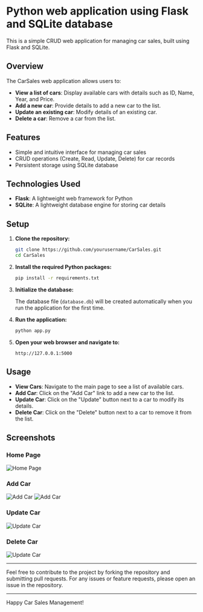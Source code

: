 # Python web application using Flask and SQLite database

This is a simple CRUD web application for managing car sales, built using Flask and SQLite.

## Overview

The CarSales web application allows users to:

- **View a list of cars**: Display available cars with details such as ID, Name, Year, and Price.
- **Add a new car**: Provide details to add a new car to the list.
- **Update an existing car**: Modify details of an existing car.
- **Delete a car**: Remove a car from the list.

## Features

- Simple and intuitive interface for managing car sales
- CRUD operations (Create, Read, Update, Delete) for car records
- Persistent storage using SQLite database

## Technologies Used

- **Flask**: A lightweight web framework for Python
- **SQLite**: A lightweight database engine for storing car details


## Setup

1. **Clone the repository:**

    ```bash
    git clone https://github.com/yourusername/CarSales.git
    cd CarSales
    ```

2. **Install the required Python packages:**

    ```bash
    pip install -r requirements.txt
    ```

3. **Initialize the database:**

    The database file (`database.db`) will be created automatically when you run the application for the first time.

4. **Run the application:**

    ```bash
    python app.py
    ```

5. **Open your web browser and navigate to:**

    ```
    http://127.0.0.1:5000
    ```

## Usage

- **View Cars**: Navigate to the main page to see a list of available cars.
- **Add Car**: Click on the "Add Car" link to add a new car to the list.
- **Update Car**: Click on the "Update" button next to a car to modify its details.
- **Delete Car**: Click on the "Delete" button next to a car to remove it from the list.

## Screenshots

### Home Page

![Home Page](https://github.com/user-attachments/assets/3dd9cd44-d9b7-4a5d-8007-e7d821267a99)

### Add Car

![Add Car](https://github.com/user-attachments/assets/7d7e615c-a800-40a0-844e-79958df43803)
![Add Car](https://github.com/user-attachments/assets/7d7e615c-a800-40a0-844e-79958df43803)

### Update Car

![Update Car](https://github.com/user-attachments/assets/20e6407e-a39f-4f10-98c2-b006ac5aea7e)

### Delete Car

![Update Car](https://github.com/user-attachments/assets/c8c3d1b9-4982-4bcc-9067-d3169cdd94a9)

---

Feel free to contribute to the project by forking the repository and submitting pull requests. For any issues or feature requests, please open an issue in the repository.

---

Happy Car Sales Management!


